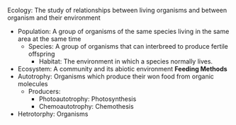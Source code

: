 Ecology: The study of relationships between living organisms and between organism and their environment
 - Population: A group of organisms of the  same species living in the same area at the same time
	 - Species: A group of organisms that can interbreed to produce fertile offspring
		 - Habitat: The environment in which a species normally lives.
- Ecosystem:  A community and its abiotic environment
**Feeding Methods**
- Autotrophy: Organisms which produce their won food from organic molecules
	- Producers:
		- Photoautotrophy: Photosynthesis
		- Chemoautotrophy: Chemothesis
- Hetrotorphy: Organisms
<!--stackedit_data:
eyJoaXN0b3J5IjpbLTE5MzQxNzMyMjgsLTE5MDMzOTE1NzhdfQ
==
-->
